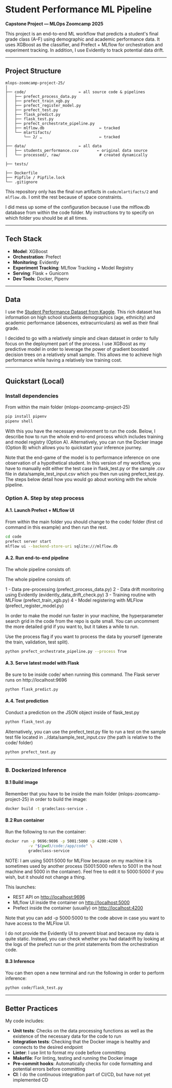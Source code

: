 # Student Performance ML Pipeline

**Capstone Project — MLOps Zoomcamp 2025**

This project is an end-to-end ML workflow that predicts a student's final grade class (A–F) using demographic and academic performance data. It uses XGBoost as the classifier, and Prefect + MLflow for orchestration and experiment tracking. In addition, I use Evidently to track potential data drift.

---

## Project Structure

```
mlops-zoomcamp-project-25/
│
├── code/                       ← all source code & pipelines
│   ├── prefect_process_data.py
│   ├── prefect_train_xgb.py
│   ├── prefect_register_model.py
│   ├── prefect_test.py
│   ├── flask_predict.py
│   ├── flask_test.py
│   ├── prefect_orchestrate_pipeline.py
│   ├── mlflow.db                        ← tracked
│   └── mlartifacts/
│       └── 2/ …                         ← tracked
│
├── data/                       ← all data
│   ├── students_performance.csv        ← original data source
│   └── processed/, raw/                 # created dynamically

├── tests/ 

├── Dockerfile
├── Pipfile / Pipfile.lock
└── .gitignore
```

This repository only has the final run artifacts in `code/mlartifacts/2` and `mlflow.db`. I omit the rest because of space constraints.

I did mess up some of the configuration because I use the mlflow.db database from within the code folder. My instructions try to specify on which folder you should be at all times.

---

## Tech Stack

* **Model**: XGBoost
* **Orchestration**: Prefect
* **Monitoring**: Evidently
* **Experiment Tracking**: MLflow Tracking + Model Registry
* **Serving**: Flask + Gunicorn
* **Dev Tools**: Docker, Pipenv

---

## Data

I use the [Student Performance Dataset from Kaggle](https://www.kaggle.com/datasets/rabieelkharoua/students-performance-dataset). This rich dataset has information on high school students demographics (age, ethnicity) and academic performance (absences, extracurriculars) as well as their final grade.

I decided to go with a relatively simple and clean dataset in order to fully focus on the deployment part of the process. I use XGBoost as my predictive model in order to leverage the power of gradient boosted decision trees on a relatively small sample. This allows me to achieve high performance while having a relatively low training cost.

---

## Quickstart (Local)


### Install dependencies

From within the main folder (mlops-zoomcamp-project-25)

```bash
pip install pipenv
pipenv shell
```

With this you have the necessary environment to run the code. Below, I describe how to run the whole end-to-end process which includes training and model registry (Option A). Alternatively, you can run the Docker image (Option B) which allows you to quickstart your inference journey.

Note that the end-game of the model is to performance inference on one observation of a hypothetical student. In this version of my workflow, you have to manually edit either the test case in flask_test.py or the sample .csv file in data/sample_test_input.csv which you then run using prefect_test.py. The steps below detail how you would go about working with the whole pipeline.

### Option A. Step by step process

#### A.1. Launch Prefect + MLflow UI

From within the main folder you should change to the code/ folder (first cd command in this example) and then run the rest.

```bash
cd code
prefect server start
mlflow ui --backend-store-uri sqlite:///mlflow.db
```

#### A.2. Run end-to-end pipeline

The whole pipeline consists of:


The whole pipeline consists of:

1 - Data pre-processing (prefect_process_data.py)
2 - Data drift monitoring using Evidently (evidently_data_drift_check.py)
3 - Training routine with MLFlow (prefect_train_xgb.py)
4 - Model registering with MLFlow (prefect_register_model.py)

In order to make the model run faster in your machine, the hyperparameter search grid in the code from the repo is quite small. You can uncomment the more detailed grid if you want to, but it takes a while to run.

Use the process flag if you want to process the data by yourself (generate the train, validation, test split).

```bash
python prefect_orchestrate_pipeline.py --process True
```

#### A.3. Serve latest model with Flask

Be sure to be inside code/ when running this command. The Flask server runs on http://localhost:9696

```bash
python flask_predict.py
```

#### A.4. Test prediction

Conduct a prediction on the JSON object inside of flask_test.py

```bash
python flask_test.py
```

Alternatively, you can use the prefect_test.py file to run a test on the sample test file located in ../data/sample_test_input.csv (the path is relative to the code/ folder)

```bash
python prefect_test.py
```

---

### B. Dockerized Inference

#### B.1 Build image

Remember that you have to be inside the main folder (mlops-zoomcamp-project-25) in order to build the image:

```bash
docker build -t gradeclass-service .
```

#### B.2 Run container

Run the following to run the container:

```bash
docker run -p 9696:9696 -p 5001:5000 -p 4200:4200 \
          -v "$(pwd)/code:/app/code" \
          gradeclass-service
```

NOTE: I am using 5001:5000 for MLFlow because on my machine it is sometimes used by another process (5001:5000 refers to 5001 in the host machine and 5000 in the container). Feel free to edit it to 5000:5000 if you wish, but it should not change a thing.

This launches:

* REST API on [http://localhost:9696](http://localhost:9696)
* MLflow UI inside the container on [http://localhost:5000](http://localhost:5000)
* Prefect inside the container (usually) on [http://localhost:4200](http://localhost:4200)

Note that you can add -p 5000:5000 to the code above in case you want to have access to the MLFlow UI.

I do not provide the Evidently UI to prevent bloat and because my data is quite static. Instead, you can check whether you had datadrift by looking at the logs of the prefect run or the print statements from the orchestration code.

#### B.3 Inference

You can then open a new terminal and run the following in order to perform inference:

```bash
python code/flask_test.py
```

---

## Better Practices

My code includes:

- **Unit tests**: Checks on the data processing functions as well as the existence of the necessary data for the code to run
- **Integration tests**: Checking that the Docker image is healthy and connects to the desired endpoint
- **Linter**: I use lint to format my code before committing
- **Makefile**: For linting, testing and running the Docker image
- **Pre-commit hooks**: Automatically checks for code formatting and potential errors before committing 
- **CI**: I do the continuous integration part of CI/CD, but have not yet implemented CD

